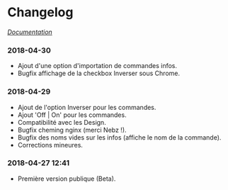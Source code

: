 # Changelog

*[Documentation](index.md)*

### 2018-04-30

- Ajout d'une option d'importation de commandes infos.
- Bugfix affichage de la checkbox Inverser sous Chrome.


### 2018-04-29

- Ajout de l'option Inverser pour les commandes.
- Ajout 'Off | On' pour les commandes.
- Compatibilité avec les Design.
- Bugfix cheming nginx (merci Nebz !).
- Bugfix des noms vides sur les infos (affiche le nom de la commande).
- Corrections mineures.

### 2018-04-27 12:41

- Première version publique (Beta).
